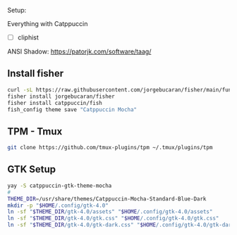 Setup:

Everything with Catppuccin

- [ ] cliphist

ANSI Shadow: https://patorjk.com/software/taag/

## Install fisher

```bash
curl -sL https://raw.githubusercontent.com/jorgebucaran/fisher/main/functions/fisher.fish | source
fisher install jorgebucaran/fisher
fisher install catppuccin/fish
fish_config theme save "Catppuccin Mocha"
```

## TPM - Tmux

```bash
git clone https://github.com/tmux-plugins/tpm ~/.tmux/plugins/tpm
```

## GTK Setup

```bash
yay -S catppuccin-gtk-theme-mocha
# 
THEME_DIR=/usr/share/themes/Catppuccin-Mocha-Standard-Blue-Dark
mkdir -p "$HOME/.config/gtk-4.0"
ln -sf "$THEME_DIR/gtk-4.0/assets" "$HOME/.config/gtk-4.0/assets"
ln -sf "$THEME_DIR/gtk-4.0/gtk.css" "$HOME/.config/gtk-4.0/gtk.css"
ln -sf "$THEME_DIR/gtk-4.0/gtk-dark.css" "$HOME/.config/gtk-4.0/gtk-dark.css"
```